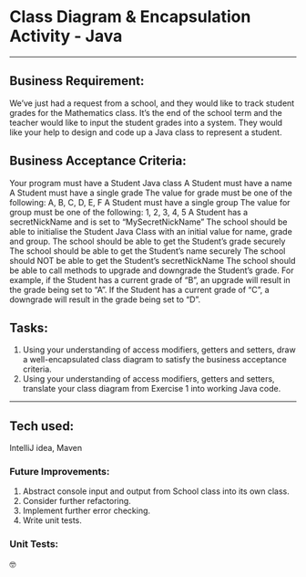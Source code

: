 # Class Diagram & Encapsulation Activity - Java  

---

## Business Requirement:  

We’ve just had a request from a school, and they would like to track student grades for the Mathematics class. It’s the end of the school term and  the teacher would like to input the student grades into a system. They would like your help to design and code up a Java class to represent a  student.


## Business Acceptance Criteria:  

Your program must have a Student Java class
A Student must have a name
A Student must have a single grade
The value for grade must be one of the following: A, B, C, D, E, F
A Student must have a single group
The value for group must be one of the following: 1, 2, 3, 4, 5
A Student has a secretNickName and is set to “MySecretNickName”
The school should be able to initialise the Student Java Class with an initial value for name, grade and group. The school should be able to get the Student’s grade securely
The school should be able to get the Student’s name securely
The school should NOT be able to get the Student’s secretNickName
The school should be able to call methods to upgrade and downgrade the Student’s grade.
For example, if the Student has a current grade of “B”, an upgrade will result in the grade being set to “A”.
If the Student has a current grade of “C”, a downgrade will result in the grade being set to “D”.


## Tasks:

1. Using your understanding of access modifiers, getters and setters, draw a well-encapsulated class diagram to satisfy the business  acceptance criteria.  
2. Using your understanding of access modifiers, getters and setters, translate your class diagram from Exercise 1 into working Java  code.  

---

## Tech used:  

IntelliJ idea, Maven

### Future Improvements:

1. Abstract console input and output from School class into its own class.
2. Consider further refactoring.
3. Implement further error checking.
4. Write unit tests.

### Unit Tests:
 🤓

